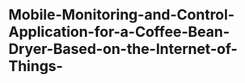 # Mobile-Monitoring-and-Control-Application-for-a-Coffee-Bean-Dryer-Based-on-the-Internet-of-Things-